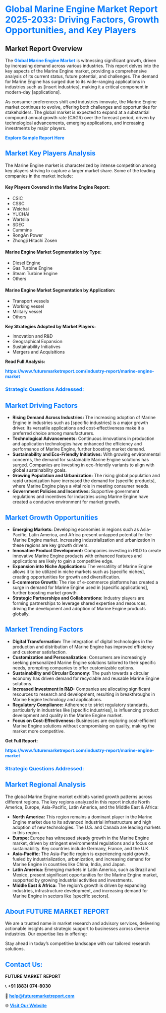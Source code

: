 <h1 style="color: #007BFF;">Global Marine Engine Market Report 2025-2033: Driving Factors, Growth Opportunities, and Key Players</h1>

<section id="overview">
<h2>Market Report Overview</h2>
<p>The <a href="https://www.futuremarketreport.com/industry-report/marine-engine-market" style="color: #007BFF; text-decoration: none;"><strong>Global Marine Engine Market</strong></a> is witnessing significant growth, driven by increasing demand across various industries. This report delves into the key aspects of the Marine Engine market, providing a comprehensive analysis of its current status, future potential, and challenges. The demand for Marine Engine has surged due to its wide-ranging applications in industries such as [insert industries], making it a critical component in modern-day [applications].</p>
<p>As consumer preferences shift and industries innovate, the Marine Engine market continues to evolve, offering both challenges and opportunities for stakeholders. The global market is expected to expand at a substantial compound annual growth rate (CAGR) over the forecast period, driven by technological advancements, emerging applications, and increasing investments by major players.</p>
</section>

<section id="overview">
<p><a href="https://www.futuremarketreport.com/request-sample/reportId=64336" style="color: #007BFF; text-decoration: none;"><strong>Explore Sample Report Here</strong></a></p>
</section>

<section id="key-players">
<h2 style="color: #007BFF;">Market Key Players Analysis</h2>
<p>The Marine Engine market is characterized by intense competition among key players striving to capture a larger market share. Some of the leading companies in the market include:</p>
<h4>Key Players Covered in the Marine Engine Report:</h4>
<ul><li>CSIC</li><li>CSSC</li><li>Weichai</li><li>YUCHAI</li><li>Wartsila</li><li>SDEC</li><li>Cummins</li><li>RongAn Power</li><li>Zhongji Hitachi Zosen</li></ul>
<h4>Marine Engine Market Segmentation by Type:</h4>
<ul><li>Diesel Engine</li><li>Gas Turbine Engine</li><li>Steam Turbine Engine</li><li>Others</li></ul>

<h4>Marine Engine Market Segmentation by Application:</h4>
<ul><li>Transport vessels</li><li>Working vessel</li><li>Military vessel</li><li>Others</li></ul>
<p><strong>Key Strategies Adopted by Market Players:</strong></p>
<ul>
<li>Innovation and R&D</li>
<li>Geographical Expansion</li>
<li>Sustainability Initiatives</li>
<li>Mergers and Acquisitions</li>
</ul>
</section>

<section>
<p><strong>Read Full Analysis: </strong></p><a href="https://www.futuremarketreport.com/industry-report/marine-engine-market" style="color: #007BFF; text-decoration: none;"><strong>https://www.futuremarketreport.com/industry-report/marine-engine-market</strong></a>
<h3 style="color: #007BFF;">Strategic Questions Addressed:</h3>
</section>

<section id="driving-factors">
<h2 style="color: #007BFF;">Market Driving Factors</h2>
<ul>
<li><strong>Rising Demand Across Industries:</strong> The increasing adoption of Marine Engine in industries such as [specific industries] is a major growth driver. Its versatile applications and cost-effectiveness make it a preferred choice among manufacturers.</li>
<li><strong>Technological Advancements:</strong> Continuous innovations in production and application technologies have enhanced the efficiency and performance of Marine Engine, further boosting market demand.</li>
<li><strong>Sustainability and Eco-Friendly Initiatives:</strong> With growing environmental concerns, the demand for sustainable Marine Engine solutions has surged. Companies are investing in eco-friendly variants to align with global sustainability goals.</li>
<li><strong>Growing Population and Urbanization:</strong> The rising global population and rapid urbanization have increased the demand for [specific products], where Marine Engine plays a vital role in meeting consumer needs.</li>
<li><strong>Government Policies and Incentives:</strong> Supportive government regulations and incentives for industries using Marine Engine have created a conducive environment for market growth.</li>
</ul>
</section>

<section id="growth-opportunities">
<h2 style="color: #007BFF;">Market Growth Opportunities</h2>
<ul>
<li><strong>Emerging Markets:</strong> Developing economies in regions such as Asia-Pacific, Latin America, and Africa present untapped potential for the Marine Engine market. Increasing industrialization and urbanization in these regions are key growth drivers.</li>
<li><strong>Innovative Product Development:</strong> Companies investing in R&D to create innovative Marine Engine products with enhanced features and applications are likely to gain a competitive edge.</li>
<li><strong>Expansion into Niche Applications:</strong> The versatility of Marine Engine allows it to be utilized in niche markets such as [specific niches], creating opportunities for growth and diversification.</li>
<li><strong>E-commerce Growth:</strong> The rise of e-commerce platforms has created a surge in demand for Marine Engine used in [specific applications], further boosting market growth.</li>
<li><strong>Strategic Partnerships and Collaborations:</strong> Industry players are forming partnerships to leverage shared expertise and resources, driving the development and adoption of Marine Engine products globally.</li>
</ul>
</section>

<section id="trending-factors">
<h2 style="color: #007BFF;">Market Trending Factors</h2>
<ul>
<li><strong>Digital Transformation:</strong> The integration of digital technologies in the production and distribution of Marine Engine has improved efficiency and customer satisfaction.</li>
<li><strong>Customization and Personalization:</strong> Consumers are increasingly seeking personalized Marine Engine solutions tailored to their specific needs, prompting companies to offer customizable options.</li>
<li><strong>Sustainability and Circular Economy:</strong> The push towards a circular economy has driven demand for recyclable and reusable Marine Engine solutions.</li>
<li><strong>Increased Investment in R&D:</strong> Companies are allocating significant resources to research and development, resulting in breakthroughs in Marine Engine technology and applications.</li>
<li><strong>Regulatory Compliance:</strong> Adherence to strict regulatory standards, particularly in industries like [specific industries], is influencing product development and quality in the Marine Engine market.</li>
<li><strong>Focus on Cost-Effectiveness:</strong> Businesses are exploring cost-efficient Marine Engine solutions without compromising on quality, making the market more competitive.</li>
</ul>
</section>

<section>
<p><strong>Get Full Report: </strong></p><a href="https://www.futuremarketreport.com/industry-report/marine-engine-market" style="color: #007BFF; text-decoration: none;"><strong>https://www.futuremarketreport.com/industry-report/marine-engine-market</strong></a>
<h3 style="color: #007BFF;">Strategic Questions Addressed:</h3>
</section>


<section id="regional-analysis">
<h2 style="color: #007BFF;">Market Regional Analysis</h2>
<p>The global Marine Engine market exhibits varied growth patterns across different regions. The key regions analyzed in this report include North America, Europe, Asia-Pacific, Latin America, and the Middle East & Africa:</p>
<ul>
<li><strong>North America:</strong> This region remains a dominant player in the Marine Engine market due to its advanced industrial infrastructure and high adoption of new technologies. The U.S. and Canada are leading markets in this region.</li>
<li><strong>Europe:</strong> Europe has witnessed steady growth in the Marine Engine market, driven by stringent environmental regulations and a focus on sustainability. Key countries include Germany, France, and the U.K.</li>
<li><strong>Asia-Pacific:</strong> The Asia-Pacific region is experiencing rapid growth, fueled by industrialization, urbanization, and increasing demand for Marine Engine in countries like China, India, and Japan.</li>
<li><strong>Latin America:</strong> Emerging markets in Latin America, such as Brazil and Mexico, present significant opportunities for the Marine Engine market, supported by growing industrial activities and investments.</li>
<li><strong>Middle East & Africa:</strong> The region’s growth is driven by expanding industries, infrastructure development, and increasing demand for Marine Engine in sectors like [specific sectors].</li>
</ul>
</section>

<footer>
<h2 style="color: #007BFF;">About FUTURE MARKET REPORT</h2>
<p>We are a trusted name in market research and advisory services, delivering actionable insights and strategic support to businesses across diverse industries. Our expertise lies in offering:</p>

<p>Stay ahead in today’s competitive landscape with our tailored research solutions.</p>

<h2 style="color: #007BFF;">Contact Us:</h2>
<p><strong>FUTURE MARKET REPORT</strong></p>
<p>📞 <strong>+91 (883) 074-8030</strong></p>
<p>📧 <strong><a href="mailto:help@futuremarketreport.com" style="color: #007BFF;">help@futuremarketreport.com</a></strong></p>
<p>🌐 <strong><a href="https://www.futuremarketreport.com/" style="color: #007BFF;">Visit Our Website</a></strong></p>
</footer>